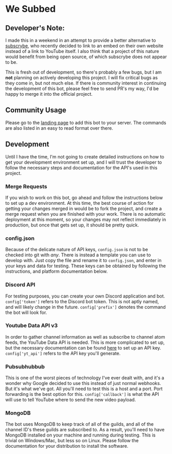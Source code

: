 # We Subbed

## Developer's Note:

I made this in a weekend in an attempt to provide a better alternative to [subscrybe](https://subscrybe.me/discord),
who recently decided to link to an embed on their own website instead of a link
to YouTube itself. I also think that a project of this nature would benefit from
being open source, of which subscrybe does not appear to be.

This is fresh out of development, so there's probably a few bugs,
but I am **not** planning on actively developing this project. I will fix critical
bugs as they come in, but not much else. If there is community interest in continuing
the development of this bot, please feel free to send PR's my way, I'd be happy to merge
it into the official project.

## Community Usage

Please go to the [landing page](https://wesubbed.com) to add this bot to your server. The commands
are also listed in an easy to read format over there.

## Development

Until I have the time, I'm not going to create detailed instructions on how to get your development
environment set up, and I will trust the developer to follow the necessary steps and documentation
for the API's used in this project.

### Merge Requests

If you wish to work on this bot, go ahead and follow the instructions below to set up a dev environment.
At this time, the best course of action for getting your changes merged in would be to fork the project,
and create a merge request when you are finished with your work. There is no automatic deployment at this
moment, so your changes may not reflect immediately in production, but once that gets set up, it should be
pretty quick.

### config.json

Because of the delicate nature of API keys, `config.json` is not to be checked into git with _any_. There
is instead a template you can use to develop with. Just copy the file and rename it to `config.json`, and
enter in your keys and data for testing. These keys can be obtained by following the instructions, and platform
documentation below.

### Discord API

For testing purposes, you can create your own Discord application and bot. `config['token']` refers to
the Discord bot token. This is not aptly named, and will likely change in the future. `config['prefix']`
denotes the command the bot will look for.

### Youtube Data API v3

In order to gather channel information as well as subscribe to channel atom feeds, the YouTube Data API
is needed. This is more complicated to set up, but the necessary documentation can be found
[here](https://developers.google.com/youtube/registering_an_application) to set up an API key.
`config['yt_api']` refers to the API key you'll generate.

### Pubsubhubbub

This is one of the worst pieces of technology I've ever dealt with, and it's a wonder why Google decided
to use this instead of just normal webhooks. But it's what we've got. All you'll need to test this is
a host and a port. Port forwarding is the best option for this. `config['callback']` is what the API
will use to tell YouTube where to send the new video payload.

### MongoDB

The bot uses MongoDB to keep track of all of the guilds, and all of the channel ID's these guilds are
subscribed to. As a result, you'll need to have MongoDB installed on your machine and running during
testing. This is trivial on Windows/Mac, but less so on Linux. Please follow the documentation for your
distribution to install the software.